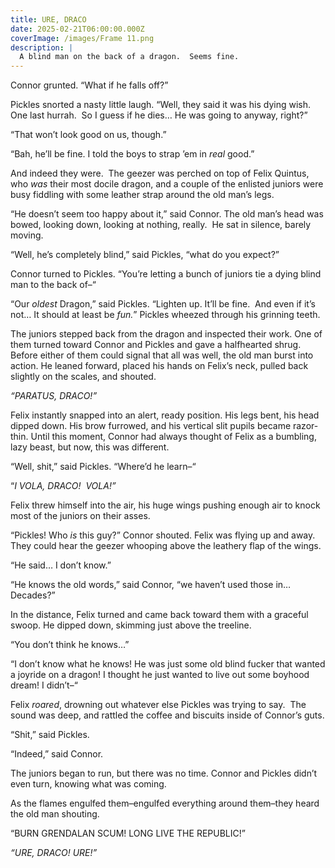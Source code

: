 ```yaml
---
title: URE, DRACO
date: 2025-02-21T06:00:00.000Z
coverImage: /images/Frame 11.png
description: |
  A blind man on the back of a dragon.  Seems fine.
---
```

Connor grunted. “What if he falls off?”

Pickles snorted a nasty little laugh. “Well, they said it was his dying wish.  One last hurrah.  So I guess if he dies… He was going to anyway, right?”

“That won’t look good on us, though.”

“Bah, he’ll be fine. I told the boys to strap ’em in *real* good.”

And indeed they were.  The geezer was perched on top of Felix Quintus, who *was* their most docile dragon, and a couple of the enlisted juniors were busy fiddling with some leather strap around the old man’s legs.

“He doesn’t seem too happy about it,” said Connor. The old man’s head was bowed, looking down, looking at nothing, really.  He sat in silence, barely moving.

“Well, he’s completely blind,” said Pickles, “what do you expect?”

Connor turned to Pickles. “You’re letting a bunch of juniors tie a dying blind man to the back of–“

“Our *oldest* Dragon,” said Pickles. “Lighten up. It’ll be fine.  And even if it’s not… It should at least be *fun.*” Pickles wheezed through his grinning teeth.

The juniors stepped back from the dragon and inspected their work. One of them turned toward Connor and Pickles and gave a halfhearted shrug. Before either of them could signal that all was well, the old man burst into action. He leaned forward, placed his hands on Felix’s neck, pulled back slightly on the scales, and shouted.

*“PARATUS, DRACO!”*

Felix instantly snapped into an alert, ready position. His legs bent, his head dipped down. His brow furrowed, and his vertical slit pupils became razor-thin. Until this moment, Connor had always thought of Felix as a bumbling, lazy beast, but now, this was different.

“Well, shit,” said Pickles. “Where’d he learn–“

“*I VOLA, DRACO!  VOLA!”*

Felix threw himself into the air, his huge wings pushing enough air to knock most of the juniors on their asses.

“Pickles! Who *is* this guy?” Connor shouted. Felix was flying up and away. They could hear the geezer whooping above the leathery flap of the wings.

“He said… I don’t know.”

“He knows the old words,” said Connor, “we haven’t used those in… Decades?”

In the distance, Felix turned and came back toward them with a graceful swoop. He dipped down, skimming just above the treeline.

“You don’t think he knows…”

“I don’t know what he knows! He was just some old blind fucker that wanted a joyride on a dragon! I thought he just wanted to live out some boyhood dream! I didn’t–“

Felix *roared*, drowning out whatever else Pickles was trying to say.  The sound was deep, and rattled the coffee and biscuits inside of Connor’s guts.

“Shit,” said Pickles.

“Indeed,” said Connor.

The juniors began to run, but there was no time. Connor and Pickles didn’t even turn, knowing what was coming.

As the flames engulfed them–engulfed everything around them–they heard the old man shouting.

“BURN GRENDALAN SCUM! LONG LIVE THE REPUBLIC!”

*“URE, DRACO! URE!”*

